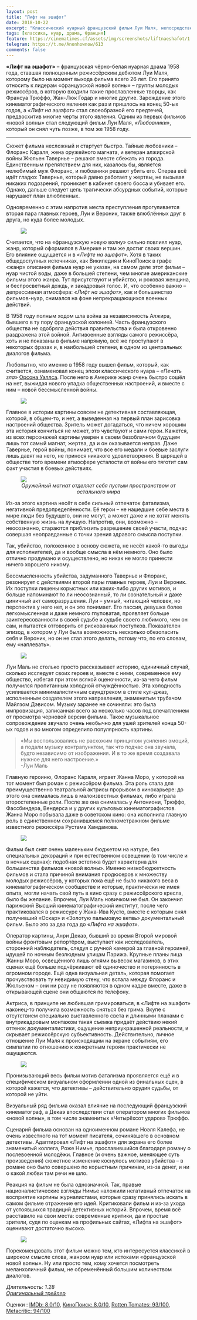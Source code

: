 ```yaml
---
layout: post
title: "Лифт на эшафот"
date: 2018-10-22
excerpt: "Классический нуарный французский фильм Луи Маля, непосредственный предшественник «французской новой волны», снятый в 1958 году."
tags: [классика, нуар, драма, Франция]
feature: https://cinematimes.cf/assets/img/screenshots/liftnaeshafot/1.png
telegram: https://t.me/Anonhownow/613
comments: false
---
```

**«Лифт на эшафот»** – французская чёрно-белая нуарная драма 1958 года, ставшая полноценным режиссёрским дебютом Луи Маля, которому было на момент выхода фильма всего 26 лет. Его принято относить к лидерам «французской новой волны» – группы молодых режиссёров, в которую входили такие прославленные творцы, как Франсуа Трюффо, Жан-Люк Годар и многие другие. Зарождение этого кинематографического явления как раз и пришлось на конец 50-ых годов, а *«Лифт на эшафот»* стал своеобразной его предтечей, предвосхитив многие черты этого явления. Одним из первых фильмов «новой волны» стал следующий фильм Луи Маля, *«Любовники»*, который он снял чуть позже, в том же 1958 году.

***

Сюжет фильма несложный и стартует быстро. Тайные любовники – Флоранс Караля, жена оружейного магната, и ветеран алжирской войны Жюльен Тавернье – решают вместе сбежать из города. Единственным препятствием для них, казалось бы, является нелюбимый муж Флоранс, и любовники решают убить его. Сперва всё идёт гладко: Тавернье, который давно работает у жертвы, не вызывая никаких подозрений, проникает в кабинет своего босса и убивает его. Однако, дальше следует цепь трагически абсурдных событий, которые нарушают план влюбленных.

Одновременно с этим напротив места преступления прогуливается вторая пара главных героев, Луи и Вероник, также влюблённых друг в друга, но куда более молодых.

<figure>
		<a href="https://cinematimes.cf/assets/img/screenshots/liftnaeshafot/2.png"><img src="https://cinematimes.cf/assets/img/screenshots/liftnaeshafot/2.png"></a>
</figure>

Считается, что на «французскую новую волну» сильно повлиял нуар, жанр, который оформился в Америке и там же достиг своих вершин. Его влияние ощущается и в *«Лифте на эшафот»*. Хотя в таких общедоступных источниках, как Википедия и КиноПоиск в графе «жанр» описания фильма нуар не указан, на самом деле этот фильм – нуар чистой воды, даже в большей степени, чем многие американские фильмы этого жанра. Тут присутствуют и убийство, и роковая женщина, и беспросветный дождь, и закадровый голос. И, что особенно важно – депрессивная атмосфера: *«Лифт на эшафот»*, как и большинство фильмов-нуар, снимался на фоне непрекращающихся военных действий.

В 1958 году полным ходом шла война за независимость Алжира, бывшего в ту пору французской колонией. Часть французского общества не одобряла действия правительства и была откровенно раздражена этой войной. Антивоенные взгляды самого режиссёра, хоть и не показаны в фильме напрямую, всё же проступают в некоторых фразах и, в наибольшей степени, в одном из центральных диалогов фильма.

Любопытно, что именно в 1958 году вышел фильм, который, как считается, ознаменовал конец эпохи классического нуара – *«Печать зла»* <a href="#" data-toggle="tooltip" data-original-title="{{site.data.glossary.director_OrsonWelles}}">Орсона Уэллса</a>. После него в Америке жанр очень быстро сошёл на нет, выжидая нового упадка общественных настроений, и вместе с ним – новой бессмысленной войны.

<figure>
		<a href="https://cinematimes.cf/assets/img/screenshots/liftnaeshafot/3.png"><img src="https://cinematimes.cf/assets/img/screenshots/liftnaeshafot/3.png"></a>
</figure>

Главное в истории картины совсем не детективная составляющая, которой, в общем-то, и нет, а выведенная на первый план зарисовка настроений общества. Зритель может догадаться, что ничем хорошим эта история кончиться не может, это чувствуют и сами герои. Кажется, из всех персонажей картины уверен в своем безоблачном будущем лишь тот самый магнат, жертва, да и он оказывается неправ. Даже Тавернье, герой войны, понимает, что все его медали и боевые заслуги лишь давят на него, не принося никакого удовлетворения. В царящей в обществе того времени атмосфере усталости от войны его тяготит сам факт участия в боевых действиях.

<figure>
		<a href="https://cinematimes.cf/assets/img/screenshots/liftnaeshafot/4.png"><img src="https://cinematimes.cf/assets/img/screenshots/liftnaeshafot/4.png"></a>
    <figcaption><center><i>Оружейный магнат отделяет себя пустым пространством от остального мира</i></center></figcaption>
</figure>

Из-за этого картина несёт в себе сильный отпечаток фатализма, негативной предопределённости. Её герои – не нашедшие себе места в мире люди без будущего, они не могут, а может даже и не хотят менять собственную жизнь на лучшую. Напротив, они, возможно – неосознанно, стараются приблизить разрешение своей участи, подчас совершая неоправданные с точки зрения здравого смысла поступки.

Так, убийство, положенное в основу сюжета, не несёт какой-то выгоды для исполнителей, да и вообще смысла в нём немного. Оно было отлично продумано и осуществлено, но никак не могло принести ничего хорошего никому.

Бессмысленность убийства, задуманного Тавернье и Флоранс, резонирует с действиями второй пары главных героев, Луи и Вероник. Их поступки лишены корыстных или каких-либо других мотивов, и больше напоминают то ли неосознанный, то ли сознательный и даже циничный акт саморазрушения. Луи – умный, читающий человек, но перспектив у него нет, и он это понимает. Его пассия, девушка более легкомысленная и даже немного глуповатая, проявляет больше заинтересованности в своей судьбе и судьбе своего любимого, чем он сам, и пытается отговорить  от рискованных поступков. Показателен эпизод, в котором у Луи была возможность несколько обезопасить себя и Вероник, но он не стал этого делать, потому что, по его словам, ему «наплевать».

<figure>
		<a href="https://cinematimes.cf/assets/img/screenshots/liftnaeshafot/5.png"><img src="https://cinematimes.cf/assets/img/screenshots/liftnaeshafot/5.png"></a>
</figure>

Луи Маль не столько просто рассказывает историю, единичный случай, сколько исследует своих героев и, вместе с ними, современное ему общество, избегая при этом всякой оценочности, из-за чего фильм получился пропитанным холодной отчуждённостью. Эта холодность усиливается минималистичным саундтреком в стиле кул-джаз, исполненным создателем этого направления, знаменитым трубачом Майлзом Дэвисом. Музыку заранее не сочиняли: это была импровизация, записанная всего за несколько часов под впечатлением от просмотра черновой версии фильма. Такое музыкальное сопровождение звучало очень необычно для ушей зрителей конца 50-ых годов и во многом определило популярность картины.

>«Мы воспользовались не расхожим принципом усиления эмоций, а подали музыку контрапунктом, так что подчас она звучала, будто независимо от изображения. И в то же время создавала нужное для него настроение.»<br>
-Луи Маль

Главную героиню, Флоранс Караля, играет Жанна Моро, у которой на тот момент был роман с режиссёром фильма. Эта роль стала для преимущественно театральной актрисы прорывом в кинокарьере: до этого она снималась лишь в малоизвестных фильмах, либо играла второстепенные роли. После же она снималась у Антониони, Трюффо, Фассбиндера, Вендерса и у других культовых кинематографистов. Жанна Моро побывала даже в советском кино: она исполнила главную роль в единственном сохранившемся полнометражном фильме известного режиссёра Рустама Хамдамова.

<figure>
		<a href="https://cinematimes.cf/assets/img/screenshots/liftnaeshafot/6.png"><img src="https://cinematimes.cf/assets/img/screenshots/liftnaeshafot/6.png"></a>
</figure>

Фильм был снят очень маленьким бюджетом на натуре, без специальных декораций и при естественном освещении (в том числе и в ночных сценах): подобная эстетика будет характерна для большинства  фильмов «новой волны». Именно низкобюджетность фильмов и стала причиной внимания продюсеров к множеству молодых режиссёров, у которых пока ещё не было никакого веса в кинематографическом сообществе и которые, практически не имея опыта, могли начать свой путь в кино сразу с режиссёрского кресла, было бы желание. Впрочем, Луи Маль новичком не был. Он закончил парижский Высший кинематографический институт, после чего практиковался в режиссуре у Жака-Ива Кусто, вместе с которым снял получивший «Оскар» и «Золотую пальмовую ветвь» документальный фильм. Было это за два года до *«Лифта на эшафот»*.

Оператор картины, Анри Декаэ, бывший во время Второй мировой войны фронтовым репортёром, выступает как исследователь, сторонний наблюдатель, следуя с ручной камерой за главной героиней, идущей по ночным безлюдным улицам Парижа. Крупные планы лица Жанны Моро, освещённого лишь огнями вывесок магазинов, в этих сценах ещё больше подчёркивают её одиночество и потерянность в огромном городе. Ещё одна визуальная деталь, которая помогает прочувствовать ту невидимую стену, что встала между Флоранс и Жюльеном – они ни разу не появляются в одном кадре вместе, даже в открывающей сцене они общаются по телефону.

Актриса, в принципе не любившая гримироваться, в «Лифте на эшафот» наконец-то получила возможность сняться без грима. Вкупе с отсутствием специально выставленного света и длинными планами с внутрикадровым монтажом такая съемка придаёт действию некий оттенок документалистики, ощущение неприукрашенной реальности, и скрывает режиссёрскую субъективность. Действительно, личное отношение Луи Маля к происходящим на экране событиям, его симпатии по отношению к конкретным героям практически не ощущаются.

<figure>
		<a href="https://cinematimes.cf/assets/img/screenshots/liftnaeshafot/7.png"><img src="https://cinematimes.cf/assets/img/screenshots/liftnaeshafot/7.png"></a>
</figure>

Пронизывающий весь фильм мотив фатализма проявляется ещё и в специфическом визуальном оформлении одной из финальных сцен, в которой кажется, что детективы – действительно орудия судьбы, от которой не уйти.

Визуальный ряд фильма оказал влияние на последующий французский кинематограф, а Декаэ впоследствии стал оператором многих фильмов «новой волны», в том числе знаменитых «Четырёхсот ударов» Трюффо.

Сценарий фильма основан на одноименном романе Ноэля Калефа, не очень известного на тот момент писателя, сочинявшего в основном детективы. Адаптировал «Лифт на эшафот» для экрана его более знаменитый коллега, Роже Нимье, прославившийся благодаря роману о послевоенной молодёжи. Главное (и очень важное, меняющее суть произведения) сюжетное изменение коснулось мотивов убийства – в романе оно было совершено по корыстным причинам, из-за денег, и ни о какой любви там речи не шло.

Реакция на фильм не была однозначной. Так, правые националистические взгляды Нимье наложили негативный отпечаток на восприятие картины журналистами, которые сразу принялись искать в самом фильме отражение его идей. Критиковали фильм и из-за ухода от устоявшихся традиций детективных историй. Впрочем, время всё расставило на свои места: современные критики, да и простые зрители, судя по оценкам на профильных сайтах, «Лифта на эшафот» оценивают достаточно высоко.

<figure>
		<a href="https://cinematimes.cf/assets/img/screenshots/liftnaeshafot/8.png"><img src="https://cinematimes.cf/assets/img/screenshots/liftnaeshafot/8.png"></a>
</figure>

Порекомендовать этот фильм можно тем, кто интересуется классикой в широком смысле слова, жанром нуар или истоками «французской новой волны». Ну или просто тем, кому хочется посмотреть меланхоличный фильм, не обременённый большим количеством диалогов.

*Длительность: 1.28* <br>
[*Оригинальный трейлер*](https://www.youtube.com/watch?v=LciQ1A5PvLI)

Оценки
:   [IMDb: 8.0/10](https://www.imdb.com/title/tt0051378/ "IMDb: международный зрительский рейтинг"), [КиноПоиск: 8.0/10](https://www.kinopoisk.ru/film/33811/ "КиноПоиск: русский пользовательский рейтинг"), [Rotten Tomates: 93/100](https://www.rottentomatoes.com/m/elevator_to_the_gallows "Рейтинг критиков: отображает процент положительных рецензий"), [Metacritic: 94/100](https://www.metacritic.com/movie/elevator-to-the-gallows "Средняя оценка рецензий критиков")

